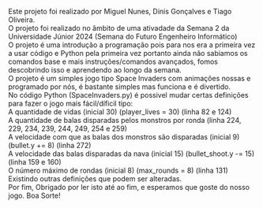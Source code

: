 Este projeto foi realizado por Miguel Nunes, Dinis Gonçalves e Tiago Oliveira. <br />
O projeto foi realizado no âmbito de uma ativadade da Semana 2 da Universidade Júnior 2024 (Semana do Futuro Engenheiro Informático) <br />
O projeto é uma introdução a programação pois para nos era a primeira vez a usar código e Python pela primeira vez portanto ainda não sabiamos os comandos base e mais instruções/comandos avançados, fomos descobrindo isso e aprendendo ao longo da semana. <br />
O projeto é um simples jogo tipo Space Invaders com animações nossas e programado por nós, é bastante simples mas funciona e é divertido. <br />
No código Python (SpaceInvaders.py) é possivel mudar certas definições para fazer o jogo mais fácil/díficil tipo: <br />
A quantidade de vidas (inicial 30) (player_lives = 30) (linha 82 e 124) <br />
A quantidade de balas disparadas pelos monstros por ronda (linha 224, 229, 234, 239, 244, 249, 254 e 259) <br />
A velocidade com que as balas dos monstros são disparadas (inicial 9) (bullet.y += 8) (linha 272) <br />
A velocidade das balas disparadas da nava (inicial 15) (bullet_shoot.y -= 15) (linha 159 e 160) <br />
O número máximo de rondas (inicial 8) (max_rounds = 8) (linha 131) <br />
Existindo outras definições que podem ser alteradas. <br />
Por fim, Obrigado por ler isto até ao fim, e esperamos que goste do nosso jogo. Boa Sorte! <br />
